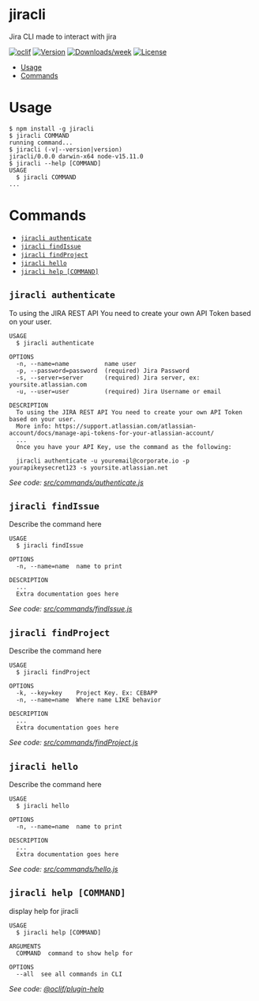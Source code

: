 jiracli
=======

Jira CLI made to interact with jira

[![oclif](https://img.shields.io/badge/cli-oclif-brightgreen.svg)](https://oclif.io)
[![Version](https://img.shields.io/npm/v/jiracli.svg)](https://npmjs.org/package/jiracli)
[![Downloads/week](https://img.shields.io/npm/dw/jiracli.svg)](https://npmjs.org/package/jiracli)
[![License](https://img.shields.io/npm/l/jiracli.svg)](https://github.com/https://github.com/FlavioAandres/jiracli/jiracli/blob/master/package.json)

<!-- toc -->
* [Usage](#usage)
* [Commands](#commands)
<!-- tocstop -->
# Usage
<!-- usage -->
```sh-session
$ npm install -g jiracli
$ jiracli COMMAND
running command...
$ jiracli (-v|--version|version)
jiracli/0.0.0 darwin-x64 node-v15.11.0
$ jiracli --help [COMMAND]
USAGE
  $ jiracli COMMAND
...
```
<!-- usagestop -->
# Commands
<!-- commands -->
* [`jiracli authenticate`](#jiracli-authenticate)
* [`jiracli findIssue`](#jiracli-findissue)
* [`jiracli findProject`](#jiracli-findproject)
* [`jiracli hello`](#jiracli-hello)
* [`jiracli help [COMMAND]`](#jiracli-help-command)

## `jiracli authenticate`

To using the JIRA REST API You need to create your own API Token based on your user. 

```
USAGE
  $ jiracli authenticate

OPTIONS
  -n, --name=name          name user
  -p, --password=password  (required) Jira Password
  -s, --server=server      (required) Jira server, ex: yoursite.atlassian.com
  -u, --user=user          (required) Jira Username or email

DESCRIPTION
  To using the JIRA REST API You need to create your own API Token based on your user. 
  More info: https://support.atlassian.com/atlassian-account/docs/manage-api-tokens-for-your-atlassian-account/
  ...
  Once you have your API Key, use the command as the following: 

  jiracli authenticate -u youremail@corporate.io -p yourapikeysecret123 -s yoursite.atlassian.net
```

_See code: [src/commands/authenticate.js](https://github.com/FlavioAandres/jiracli/jiracli/blob/v0.0.0/src/commands/authenticate.js)_

## `jiracli findIssue`

Describe the command here

```
USAGE
  $ jiracli findIssue

OPTIONS
  -n, --name=name  name to print

DESCRIPTION
  ...
  Extra documentation goes here
```

_See code: [src/commands/findIssue.js](https://github.com/FlavioAandres/jiracli/jiracli/blob/v0.0.0/src/commands/findIssue.js)_

## `jiracli findProject`

Describe the command here

```
USAGE
  $ jiracli findProject

OPTIONS
  -k, --key=key    Project Key. Ex: CEBAPP
  -n, --name=name  Where name LIKE behavior

DESCRIPTION
  ...
  Extra documentation goes here
```

_See code: [src/commands/findProject.js](https://github.com/FlavioAandres/jiracli/jiracli/blob/v0.0.0/src/commands/findProject.js)_

## `jiracli hello`

Describe the command here

```
USAGE
  $ jiracli hello

OPTIONS
  -n, --name=name  name to print

DESCRIPTION
  ...
  Extra documentation goes here
```

_See code: [src/commands/hello.js](https://github.com/FlavioAandres/jiracli/jiracli/blob/v0.0.0/src/commands/hello.js)_

## `jiracli help [COMMAND]`

display help for jiracli

```
USAGE
  $ jiracli help [COMMAND]

ARGUMENTS
  COMMAND  command to show help for

OPTIONS
  --all  see all commands in CLI
```

_See code: [@oclif/plugin-help](https://github.com/oclif/plugin-help/blob/v3.2.2/src/commands/help.ts)_
<!-- commandsstop -->
